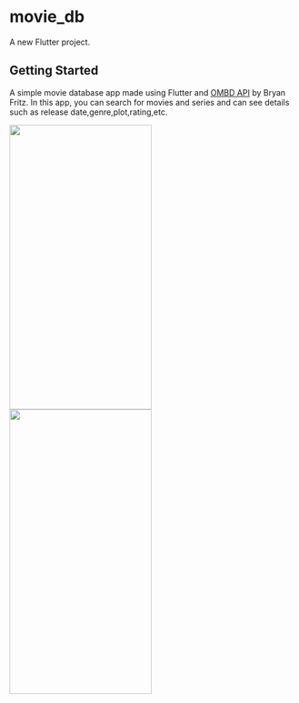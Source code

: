 # movie_db

A new Flutter project.

## Getting Started

A simple movie database app made using Flutter and [OMBD API](https://www.omdbapi.com/) by Bryan Fritz.
In this app, you can search for movies and series and can see details such as release date,genre,plot,rating,etc.

<a href="url"><img src="https://user-images.githubusercontent.com/54738022/225099146-4919e61d-18bd-40ca-abf5-6ec89e63cebd.jpg" align="left" height="500" width="250" ></a>

<a href="url"><img src="https://user-images.githubusercontent.com/54738022/225099715-c5aec07d-3f65-4835-bc7a-a503a742f355.jpg" align="left" height="500" width="250" ></a>

